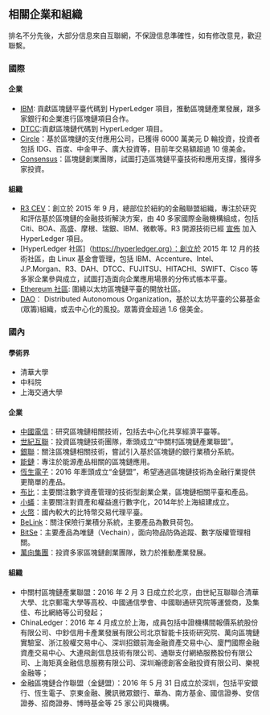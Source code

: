 ## 相關企業和組織

排名不分先後，大部分信息來自互聯網，不保證信息準確性，如有修改意見，歡迎聯繫。

### 國際

#### 企業
* [IBM](https://www.ibm.com): 貢獻區塊鏈平臺代碼到 HyperLedger 項目，推動區塊鏈產業發展，跟多家銀行和企業進行區塊鏈項目合作。
* [DTCC]():貢獻區塊鏈代碼到 HyperLedger 項目。
* [Circle]()：基於區塊鏈的支付應用公司，已獲得 6000 萬美元 D 輪投資，投資者包括 IDG、百度、中金甲子、廣大投資等，目前年交易額超過 10 億美金。
* [Consensus]()：區塊鏈創業團隊，試圖打造區塊鏈平臺技術和應用支撐，獲得多家投資。

#### 組織
* [R3 CEV](https://r3cev.com)：創立於 2015 年 9 月，總部位於紐約的金融聯盟組織，專注於研究和評估基於區塊鏈的金融技術解決方案，由 40 多家國際金融機構組成，包括 Citi、BOA、高盛、摩根、瑞銀、IBM、微軟等。R3 開源技術已經 [宣佈](www.newsbtc.com/2016/10/22/r3-corda-hyperledger-open-source/) 加入 HyperLedger 項目。
* [HyperLedger 社區]（https://hyperledger.org）：創立於 2015 年 12 月的技術社區，由 Linux 基金會管理，包括 IBM、Accenture、Intel、J.P.Morgan、R3、DAH、DTCC、FUJITSU、HITACHI、SWIFT、Cisco 等多家企業參與成立，試圖打造面向企業應用場景的分佈式帳本平臺。
* [Ethereum 社區](https://ethereum.org): 圍繞以太坊區塊鏈平臺的開放社區。
* [DAO]()： Distributed Autonomous Organization，基於以太坊平臺的公募基金(眾籌)組織，或去中心化的風投。眾籌資金超過 1.6 億美金。


### 國內

#### 學術界

* 清華大學
* 中科院
* 上海交通大學

#### 企業

* [中國電信]()：研究區塊鏈相關技術，包括去中心化共享經濟平臺等。
* [世紀互聯]()：投資區塊鏈技術團隊，牽頭成立“中關村區塊鏈產業聯盟”。
* [銀聯]()：關注區塊鏈相關技術，嘗試引入基於區塊鏈的銀行業積分系統。
* [能鏈]()：專注於能源產品相關的區塊鏈應用。
* [恆生電子]()：2016 年牽頭成立“金鏈盟”，希望通過區塊鏈技術為金融行業提供更簡單的產品。
* [布比](https://bubi.cn)：主要關注數字資產管理的技術型創業企業，區塊鏈相關平臺和產品。
* [小蟻]()：主要關注對資產和權益進行數字化，2014年於上海組建成立。
* [火幣]()：國內較大的比特幣交易代理平臺。
* [BeLink]()：關注保險行業積分系統，主要產品為數貝荷包。
* [BitSe]()：主要產品為唯鏈（Vechain），面向物品防偽追蹤、數字版權管理相關。
* [萬向集團]()：投資多家區塊鏈創業團隊，致力於推動產業發展。

#### 組織

* 中關村區塊鏈產業聯盟：2016 年 2 月 3 日成立於北京，由世紀互聯聯合清華大學、北京郵電大學等高校、中國通信學會、中國聯通研究院等運營商，及集佳、布比網絡等公司發起；
* ChinaLedger：2016 年 4 月成立於上海，成員包括中證機構間報價系統股份有限公司、中鈔信用卡產業發展有限公司北京智能卡技術研究院、萬向區塊鏈實驗室、浙江股權交易中心、深圳招銀前海金融資產交易中心、廈門國際金融資產交易中心、大連飛創信息技術有限公司、通聯支付網絡服務股份有限公司、上海矩真金融信息服務有限公司、深圳瀚德創客金融投資有限公司、樂視金融等；
* 金融區塊鏈合作聯盟（金鏈盟）：2016 年 5 月 31 日成立於深圳，包括平安銀行、恆生電子、京東金融、騰訊微眾銀行、華為、南方基金、國信證券、安信證券、招商證券、博時基金等 25 家公司與機構。
